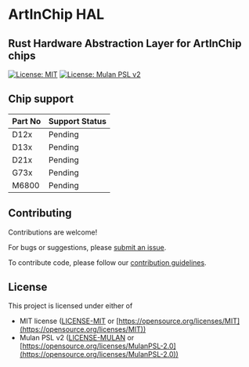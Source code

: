 # ArtInChip HAL

## Rust Hardware Abstraction Layer for ArtInChip chips

[![License: MIT](https://img.shields.io/badge/License-MIT-blue.svg)](https://opensource.org/licenses/MIT)
[![License: Mulan PSL v2](https://img.shields.io/badge/License-Mulan%20PSL%20v2-blue.svg)](https://opensource.org/license/mulanpsl-2-0)

## Chip support

| Part No | Support Status |
|:--------|:---------------|
| D12x | Pending |
| D13x | Pending |
| D21x | Pending |
| G73x | Pending |
| M6800 | Pending |

## Contributing

Contributions are welcome!

For bugs or suggestions, please [submit an issue](https://github.com/rustsbi/artinchip-hal/issues/new).

To contribute code, please follow our [contribution guidelines](https://github.com/rustsbi/slides/blob/main/2025/reports/Contributing%20to%20RustSBI.md).

## License

This project is licensed under either of

- MIT license ([LICENSE-MIT](LICENSE-MIT) or [https://opensource.org/licenses/MIT](https://opensource.org/licenses/MIT))
- Mulan PSL v2 ([LICENSE-MULAN](LICENSE-MULAN) or [https://opensource.org/licenses/MulanPSL-2.0](https://opensource.org/licenses/MulanPSL-2.0))
